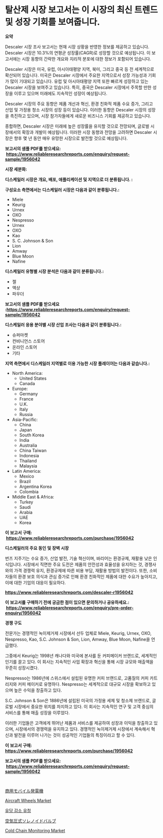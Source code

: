 <p><h1>탈산제 시장 보고서는 이 시장의 최신 트렌드 및 성장 기회를 보여줍니다.</h1></p><p><strong>요약</strong></p>
<p><p>Descaler 시장 조사 보고서는 현재 시장 상황을 반영한 정보를 제공하고 있습니다. Descaler 시장은 10.3%의 연평균 성장률(CAGR)로 성장할 것으로 예상됩니다. 이 보고서에는 시장 동향의 간략한 개요와 지리적 분포에 대한 정보가 포함되어 있습니다.</p><p>Descaler 시장은 미국, 유럽, 아시아태평양 지역, 북미, 그리고 중국 등 전 세계적으로 확산되어 있습니다. 미국은 Descaler 시장에서 주요한 지역으로서 성장 가능성과 기회가 많이 기대되고 있습니다. 유럽 및 아시아태평양 지역 또한 빠르게 성장하고 있는 Descaler 시장을 보여주고 있습니다. 특히, 중국은 Descaler 시장에서 주목할 만한 성장을 이루고 있으며 미래에도 지속적인 성장이 예상됩니다.</p><p>Descaler 시장의 주요 동향은 제품 개선과 혁신, 환경 친화적 제품 수요 증가, 그리고 산업 및 가정용 청소 시장의 성장 등이 있습니다. 이러한 동향은 Descaler 시장의 성장을 촉진하고 있으며, 시장 참가자들에게 새로운 비즈니스 기회를 제공하고 있습니다.</p><p>종합하면, Descaler 시장은 미래에 높은 성장률을 유지할 것으로 전망되며, 글로벌 시장에서의 확장과 개발이 예상됩니다. 이러한 시장 동향과 전망을 고려하면 Descaler 시장은 향후 몇 년 동안 매우 유망한 시장으로 발전할 것으로 예상됩니다.</p></p>
<p><strong>보고서의 샘플 PDF를 받으세요: &nbsp;<a href="https://www.reliableresearchreports.com/enquiry/request-sample/1956042">https://www.reliableresearchreports.com/enquiry/request-sample/1956042</a></strong></p>
<p><strong>시장 세분화:</strong></p>
<p><strong> 디스케일러 시장은 개요, 배포, 애플리케이션 및 지역으로 더 분류됩니다. :</strong></p>
<p><strong>구성요소 측면에서는 디스케일러 시장은 다음과 같이 분류됩니다.:</strong></p>
<p><ul><li>Miele</li><li>Keurig</li><li>Urnex</li><li>OXO</li><li>Nespresso</li><li>Urnex</li><li>OXO</li><li>Kao</li><li>S. C. Johnson & Son</li><li>Lion</li><li>Amway</li><li>Blue Moon</li><li>Nafine</li></ul></p>
<p><strong> 디스케일러 유형별 시장 분석은 다음과 같이 분류됩니다.:</strong></p>
<p><ul><li>젤</li><li>액상</li><li>파우더</li></ul></p>
<p><strong>보고서의 샘플 PDF를 받으세요 :<a href="https://www.reliableresearchreports.com/enquiry/request-sample/1956042">https://www.reliableresearchreports.com/enquiry/request-sample/1956042</a></strong></p>
<p><strong> 디스케일러 응용 분야별 시장 산업 조사는 다음과 같이 분류됩니다.:</strong></p>
<p><ul><li>슈퍼마켓</li><li>컨비니언스 스토어</li><li>온라인 스토어</li><li>기타</li></ul></p>
<p><strong>지역 측면에서 디스케일러 지역별로 이용 가능한 시장 플레이어는 다음과 같습니다.:</strong></p>
<p><ul>
    <li>
        North America:
        <ul>
            <li>United States</li>
            <li>Canada</li>
        </ul>
    </li>
    <li>
        Europe:
        <ul>
            <li>Germany</li>
            <li>France</li>
            <li>U.K.</li>
            <li>Italy</li>
            <li>Russia</li>
        </ul>
    </li>
    <li>
        Asia-Pacific:
        <ul>
            <li>China</li>
            <li>Japan</li>
            <li>South Korea</li>
            <li>India</li>
            <li>Australia</li>
            <li>China Taiwan</li>
            <li>Indonesia</li>
            <li>Thailand</li>
            <li>Malaysia</li>
        </ul>
    </li>
    <li>
        Latin America:
        <ul>
            <li>Mexico</li>
            <li>Brazil</li>
            <li>Argentina Korea</li>
            <li>Colombia</li>
        </ul>
    </li>
    <li>
        Middle East & Africa:
        <ul>
            <li>Turkey</li>
            <li>Saudi</li>
            <li>Arabia</li>
            <li>UAE</li>
            <li>Korea</li>
        </ul>
    </li>
    </ul></p>
<p><strong>이 보고서 구매: &nbsp;<a href="https://www.reliableresearchreports.com/purchase/1956042">https://www.reliableresearchreports.com/purchase/1956042</a></strong></p>
<p><strong>디스케일러의 주요 동인 및 장벽 시장</strong></p>
<p><p>번즈 지주기는 수요 증가, 산업 발전, 기술 혁신이며, 바리어는 환경규제, 재활용 낮은 인식입니다. 시장에서 직면한 주요 도전은 제품의 안전성과 효율성을 유지하는 것, 경쟁사와의 가격 경쟁력 유지, 환경규제에 따른 비용 부담, 재활용 방법의 발전이다. 또한, 소비자들의 환경 보호 의식과 관심 증가로 인해 환경 친화적인 제품에 대한 수요가 높아지고, 이에 대한 기업의 대응이 필요하다.</p></p>
<p><strong><a href="https://www.reliableresearchreports.com/descaler-r1956042">https://www.reliableresearchreports.com/descaler-r1956042</a></strong></p>
<p><strong>이 보고서를 구매하기 전에 궁금한 점이 있으면 문의하거나 공유하세요.: &nbsp;<a href="https://www.reliableresearchreports.com/enquiry/pre-order-enquiry/1956042">https://www.reliableresearchreports.com/enquiry/pre-order-enquiry/1956042</a></strong></p>
<p><strong>경쟁 구도</strong></p>
<p><p>전문가는 경쟁적인 녹이제거제 시장에서 선두 업체로 Miele, Keurig, Urnex, OXO, Nespresso, Kao, S.C. Johnson & Son, Lion, Amway, Blue Moon, Nafine을 언급했다. </p><p>그중에서 Keurig는 1998년 캐나다와 미국에 본사를 둔 커피메이커 브랜드로, 세계적인 인기를 끌고 있다. 이 회사는 지속적인 사업 확장과 혁신을 통해 시장 규모와 매출액을 꾸준히 성장시켰다.</p><p>Nespresso는 1986년에 스위스에서 설립된 유명한 커피 브랜드로, 고품질의 커피 카트리지와 커피 메이커로 유명하다. Nespresso는 세계적으로 대규모 시장을 확보하고 있으며 높은 수익을 창출하고 있다.</p><p>S.C. Johnson & Son은 1886년에 설립된 미국의 가정용 세제 및 청소제 브랜드로, 글로벌 시장에서 중요한 위치를 차지하고 있다. 이 회사는 지속적인 연구 및 고객 중심의 서비스를 통해 매출 성장을 이루었다.</p><p>이러한 기업들은 고객에게 뛰어난 제품과 서비스를 제공하여 성장과 이익을 창출하고 있으며, 시장에서의 경쟁력을 유지하고 있다. 경쟁적인 녹이제거제 시장에서 계속해서 혁신과 발전을 이루어 나가는 것이 성공적인 기업들의 특징이라고 할 수 있다.</p></p>
<p><strong>이 보고서 구매: &nbsp; <a href="https://www.reliableresearchreports.com/purchase/1956042">https://www.reliableresearchreports.com/purchase/1956042</a></strong></p>
<p><strong>보고서의 샘플 PDF를 받으세요: &nbsp;<a href="https://www.reliableresearchreports.com/enquiry/request-sample/1956042">https://www.reliableresearchreports.com/enquiry/request-sample/1956042</a></strong><strong></strong></p>
<p>&nbsp;</p>
<p><p><a href="https://github.com/avbqbctihcbe2/Market-Research-Report-List-1/blob/main/201394830260.md">商用モバイル発電機</a></p><p><a href="https://github.com/edytherolanlouisejk1miz0wig/Market-Research-Report-List-2/blob/main/aircraft-wheels-market.md">Aircraft Wheels Market</a></p><p><a href="https://github.com/Madalyell456456/Market-Research-Report-List-1/blob/main/189315827870.md">유당 감소 유청</a></p><p><a href="https://github.com/luffiazaza/Market-Research-Report-List-1/blob/main/421993330261.md">空気圧式ソレノイドバルブ</a></p><p><a href="https://github.com/peachesmcdowel1/Market-Research-Report-List-2/blob/main/cold-chain-monitoring-market.md">Cold Chain Monitoring Market</a></p></p>